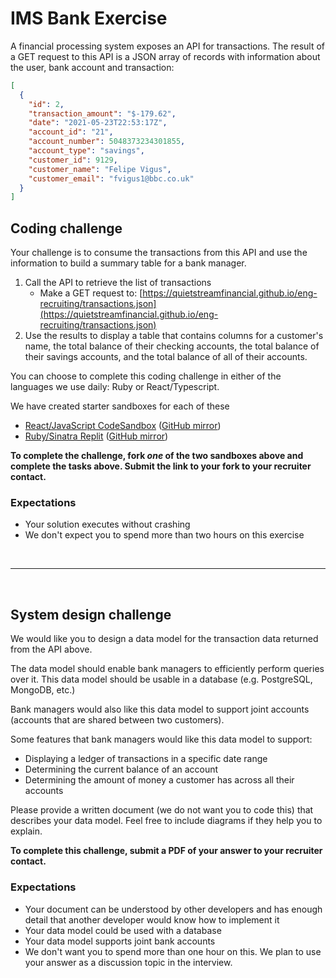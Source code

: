# IMS Bank Exercise

A financial processing system exposes an API for transactions. The result of a
GET request to this API is a JSON array of records with information about the
user, bank account and transaction:

```json
[
  {
    "id": 2,
    "transaction_amount": "$-179.62",
    "date": "2021-05-23T22:53:17Z",
    "account_id": "21",
    "account_number": 5048373234301855,
    "account_type": "savings",
    "customer_id": 9129,
    "customer_name": "Felipe Vigus",
    "customer_email": "fvigus1@bbc.co.uk"
  }
]
```

## Coding challenge

Your challenge is to consume the transactions from this API and use the
information to build a summary table for a bank manager.

1. Call the API to retrieve the list of transactions
    * Make a GET request to: [https://quietstreamfinancial.github.io/eng-recruiting/transactions.json](https://quietstreamfinancial.github.io/eng-recruiting/transactions.json)
2. Use the results to display a table that contains columns for a customer's
   name, the total balance of their checking accounts, the total balance of
   their savings accounts, and the total balance of all of their accounts.

You can choose to complete this coding challenge in either of the languages we
use daily: Ruby or React/Typescript.

We have created starter sandboxes for each of these

* [React/JavaScript CodeSandbox](https://codesandbox.io/s/imsbank-hn4fm?file=/README.md) ([GitHub mirror](https://github.com/QuietStreamFinancial/eng-recruiting/tree/main/ims-bank/javascript))
* [Ruby/Sinatra Replit](https://replit.com/@aseehra/ImsBank) ([GitHub mirror](https://github.com/QuietStreamFinancial/eng-recruiting/tree/main/ims-bank/ruby))

**To complete the challenge, fork _one_ of the two sandboxes above and complete
the tasks above. Submit the link to your fork to your recruiter contact.**

### Expectations

* Your solution executes without crashing
* We don't expect you to spend more than two hours on this exercise

<br>

---

<br>

## System design challenge

We would like you to design a data model for the transaction data returned from
the API above.

The data model should enable bank managers to efficiently perform queries over
it. This data model should be usable in a database (e.g. PostgreSQL, MongoDB,
etc.)

Bank managers would also like this data model to support joint accounts
(accounts that are shared between two customers).

Some features that bank managers would like this data model to support:
* Displaying a ledger of transactions in a specific date range
* Determining the current balance of an account
* Determining the amount of money a customer has across all their accounts

Please provide a written document (we do not want you to code this) that
describes your data model. Feel free to include diagrams if they help you to
explain.

**To complete this challenge, submit a PDF of your answer to your
recruiter contact.**

### Expectations
* Your document can be understood by other developers and has enough
  detail that another developer would know how to implement it
* Your data model could be used with a database
* Your data model supports joint bank accounts
* We don't want you to spend more than one hour on this. We plan to use your
  answer as a discussion topic in the interview.
